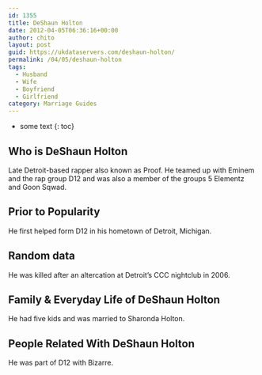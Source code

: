 ```yaml
---
id: 1355
title: DeShaun Holton
date: 2012-04-05T06:36:16+00:00
author: chito
layout: post
guid: https://ukdataservers.com/deshaun-holton/
permalink: /04/05/deshaun-holton
tags:
  - Husband
  - Wife
  - Boyfriend
  - Girlfriend
category: Marriage Guides
---
```


* some text
{: toc}


## Who is  DeShaun Holton
                  
                  
                  
Late Detroit-based rapper also known as Proof. He teamed up with Eminem and the rap group D12 and was also a member of the groups 5 Elementz and Goon Sqwad.
                  
                
                
                
## Prior to Popularity 
                  
                  
                  
He first helped form D12 in his hometown of Detroit, Michigan.
                  
                
                
                
## Random data 
                  
                  
                  
He was killed after an altercation at Detroit&#8217;s CCC nightclub in 2006.
                  
                
                
                
## Family & Everyday Life of DeShaun Holton
                  
                  
                  
He had five kids and was married to Sharonda Holton.
                  
                
                
                
## People Related With  DeShaun Holton
                  
                  
                  
He was part of D12 with Bizarre.
                  
                
              
            
          
          
          
    
    
  
